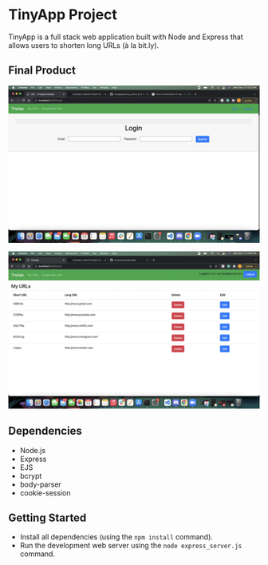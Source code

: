 # TinyApp Project

TinyApp is a full stack web application built with Node and Express that allows users to shorten long URLs (à la bit.ly).

## Final Product

!["screenshot of login page"](https://github.com/sumayaomarr/tinyapp/blob/master/docs/urls-page.png)

!["screenshot of my urls page"](https://github.com/sumayaomarr/tinyapp/blob/master/docs/myurls-page.png)

## Dependencies

- Node.js
- Express
- EJS
- bcrypt
- body-parser
- cookie-session

## Getting Started

- Install all dependencies (using the `npm install` command).
- Run the development web server using the `node express_server.js` command.
